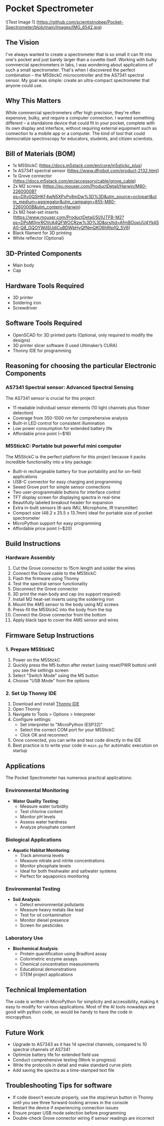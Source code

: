# Pocket Spectrometer

![Test Image 1] (https://github.com/scientistnobee/Pocket-Spectrometer/blob/main/Images/IMG_6542.jpg)

## The Vision

I've always wanted to create a spectrometer that is so small it can fit into one's pocket and just barely larger than a cuvette itself. Working with bulky commercial spectrometers in labs, I was wondering about applications of such a small spectrometer. That's when I discovered the perfect combination – the M5StickC microcontroller and the AS7341 spectral sensor. My goal was simple: create an ultra-compact spectrometer that anyone could use.

## Why This Matters

While commercial spectrometers offer high precision, they're often expensive, bulky, and require a computer connection. I wanted something different – a standalone device that could fit in your pocket, complete with its own display and interface, without requiring external equipment such as connection to a mobile app or a computer. The kind of tool that could democratize spectroscopy for educators, students, and citizen scientists.

## Bill of Materials (BOM)

* 1x M5StickC (https://docs.m5stack.com/en/core/m5stickc_plus) 
* 1x AS7341 spectral sensor  (https://www.dfrobot.com/product-2132.html)
* 1x Grove connector  (https://docs.m5stack.com/en/accessory/cable/grove_cable)
* 2x M2 screws  (https://eu.mouser.com/ProductDetail/Harwin/M80-2260000B?qs=DXv0QSHKF4wN5XPxPv8mDw%3D%3D&utm_source=octopart&utm_medium=aggregator&utm_campaign=855-M80-2260000B&utm_content=Harwin)
* 2x M2 heat-set inserts  (https://www.mouser.com/ProductDetail/SI/IUTFB-M2?qs=DPoM0jnrROVcA4QFWOCRzw%3D%3D&srsltid=AfmBOopUU4Yk4SA0-Q8_GQOYWdSUdiCuBDWbHyQfNmQKO6hRtp1Q_SV6)
* Black filament for 3D printing  
* White reflector (Optional)

## 3D-Printed Components

* Main body  
* Cap

## Hardware Tools Required

* 3D printer  
* Soldering iron  
* Screwdriver

## Software Tools Required

* OpenSCAD for 3D printed parts (Optional, only required to modify the designs)  
* 3D printer slicer software (I used Ultimaker’s CURA)  
* Thonny IDE for programming


## Reasoning for choosing the particular Electronic Components

### AS7341 Spectral sensor: Advanced Spectral Sensing

The AS7341 sensor is crucial for this project:

* 11 readable individual sensor elements (10 light channels plus flicker detection)  
* Coverage from 350-1000 nm for comprehensive analysis  
* Built-in LED control for consistent illumination  
* Low power consumption for extended battery life  
* Affordable price point (\~$16)

### M5StickC: Portable but powerful mini computer

The M5StickC is the perfect platform for this project because it packs incredible functionality into a tiny package:

- Built-in rechargeable battery for true portability and for on-field applications  
- USB-C connector for easy charging and programming  
- Seeed Grove port for simple sensor connections  
- Two user-programmable buttons for interface control  
- TFT display screen for displaying spectra in real-time   
- Beautifully labeled breakout header for expansion  
- Extra in-bulit sensors (6-axis IMU, Microphone, IR transmitter)   
- Compact size (48.2 x 25.5 x 13.7mm) ideal for portable size of pocket spectrometer  
- MicroPython support for easy programming  
- Affordable price point (\~$20)

## Build Instructions

### Hardware Assembly

1. Cut the Grove connector to 15cm length and solder the wires  
2. Connect the Grove cable to the M5StickC  
3. Flash the firmware using Thonny  
4. Test the spectral sensor functionality  
5. Disconnect the Grove connector  
6. 3D print the main body and cap (no support required)  
7. Install M2 heat-set inserts using the soldering iron  
8. Mount the AMS sensor to the body using M2 screws  
9. Press-fit the M5StickC into the body from the top  
10. Connect the Grove connector from the bottom  
11. Apply black tape to cover the AMS sensor and wires

## Firmware Setup Instructions

### 1\. Prepare M5StickC

1. Power on the M5StickC  
2. Quickly press the M5 button after restart (using reset/PWR button) until you see the settings screen  
3. Select "Switch Mode" using the M5 button  
4. Choose "USB Mode" from the options

### 2\. Set Up Thonny IDE

1. Download and install [Thonny IDE](https://thonny.org/)  
2. Open Thonny  
3. Navigate to Tools \> Options \> Interpreter  
4. Configure settings:  
   - Set interpreter to "MicroPython (ESP32)"  
   - Select the correct COM port for your M5StickC  
   - Click OK and reconnect  
5. Once connected, you can write and test code directly in the IDE  
6. Best practice is to write your code in `main.py` for automatic execution on startup  
   

## Applications

The Pocket Spectrometer has numerous practical applications:

### Environmental Monitoring

* **Water Quality Testing**:  
  - Measure water turbidity  
  - Test chlorine content  
  - Monitor pH levels  
  - Assess water hardness  
  - Analyze phosphate content

### Biological Applications

* **Aquatic Habitat Monitoring**:  
  - Track ammonia levels  
  - Measure nitrate and nitrite concentrations  
  - Monitor phosphate levels  
  - Ideal for both freshwater and saltwater systems  
  - Perfect for aquaponics monitoring

### Environmental Testing

* **Soil Analysis**:  
  - Detect environmental pollutants  
  - Measure heavy metals like lead  
  - Test for oil contamination  
  - Monitor diesel presence  
  - Screen for pesticides

### Laboratory Use

* **Biochemical Analysis**:  
  - Protein quantification using Bradford assay  
  - Colorimetric enzyme assays  
  - Chemical concentration measurements  
  - Educational demonstrations  
  - STEM project applications

## Technical Implementation

The code is written in MicroPython for simplicity and accessibility, making it easy to modify for various applications. Most of the AI tools nowadays are good with python code, so would be handy to have the code in micropython.

## Future Work

* Upgrade to AS7343 as it has 14 spectral channels, compared to 10 spectral channels of  AS7341  
* Optimize battery life for extended field use  
* Conduct comprehensive testing (Work in progress)  
* Write the protocols in detail and make standard curve plots  
* Add saving the spectra as a time-stamped text file 

## Troubleshooting Tips for software

* If code doesn't execute properly, use the stop/rerun button in Thonny until you see three forward-looking arrows in the console  
* Restart the device if experiencing connection issues  
* Ensure proper USB mode selection before programming  
* Double-check Grove connector wiring if sensor readings are incorrect

